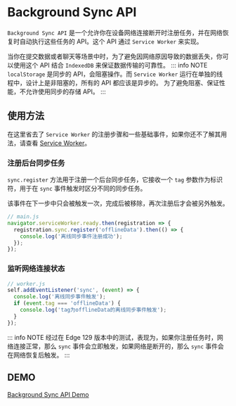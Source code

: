 # Background Sync API
`Background Sync API` 是一个允许你在设备网络连接断开时注册任务，并在网络恢复时自动执行这些任务的 API。这个 API 通过 `Service Worker` 来实现。

当你在提交数据或者聊天等场景中时，为了避免因网络原因导致的数据丢失，你可以使用这个 API 结合 `IndexedDB` 来保证数据传输的可靠性。
::: info NOTE
`localStorage` 是同步的 API，会阻塞操作。而 `Service Worker` 运行在单独的线程中，设计上是非阻塞的，所有的 API 都应该是异步的。
为了避免阻塞、保证性能，不允许使用同步的存储 API。
:::

## 使用方法
在这里省去了 `Service Worker` 的注册步骤和一些基础事件，如果你还不了解其用法，请查看 [Service Worker](./worker#service-worker)。

### 注册后台同步任务
`sync.register` 方法用于注册一个后台同步任务，它接收一个 `tag` 参数作为标识符，用于在 `sync` 事件触发时区分不同的同步任务。

该事件在下一步中只会被触发一次，完成后被移除，再次注册后才会被另外触发。
```js
// main.js
navigator.serviceWorker.ready.then(registration => {
  registration.sync.register('offlineData').then(() => {
    console.log('离线同步事件注册成功');
  });
});
```

### 监听网络连接状态
```js
// worker.js
self.addEventListener('sync', (event) => {
  console.log('离线同步事件触发');
  if (event.tag === 'offlineData') {
    console.log('tag为offlineData的离线同步事件触发');
  }
});
```
::: info NOTE
经过在 Edge 129 版本中的测试，表现为，如果你注册任务时，网络连接正常，那么 `sync` 事件会立即触发，如果网络是断开的，那么 `sync` 事件会在网络恢复后触发。
:::

## DEMO
[Background Sync API Demo](https://star-adventure.vercel.app/demo/frontend/javascript/backgroundSyncAPI)
